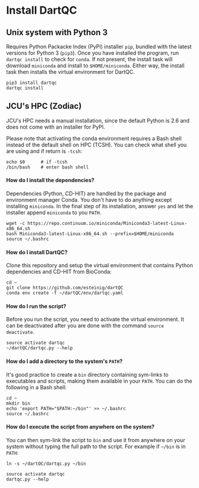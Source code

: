 # Install DartQC

## Unix system with Python 3

Requires Python Packacke Index (PyPI) installer `pip`, bundled with the latest versions for Python 3 (`pip3`). Once you have installed the program, run `dartqc install` to check for `conda`. If not present, the install task will download `miniconda` and install to `$HOME/miniconda`. Either way, the install task then installs the virtual environment for DartQC.

```
pip3 install dartqc
dartqc install
```

## JCU's HPC (Zodiac)

JCU's HPC needs a manual installation, since the default Python is 2.6 and does not come with an installer for PyPI.

Please note that activating the conda environment requires a Bash shell instead of the default shell on HPC (TCSH). You can check what shell you are using and if return is `-tcsh`:

```
echo $0      # if -tcsh
/bin/bash    # enter bash shell
 ```
 
#### How do I install the dependencies?

Dependencies (Python, CD-HIT) are handled by the package and environment manager Conda. You don't have to do anything except installing `miniconda`. In the final step of its installation, answer `yes` and let the installer append `miniconda` to you `PATH`.

```
wget -c https://repo.continuum.io/miniconda/Miniconda3-latest-Linux-x86_64.sh
bash Miniconda3-latest-Linux-x86_64.sh --prefix=$HOME/miniconda
source ~/.bashrc
```

#### How do I install DartQC?

Clone this repository and setup the virtual environment that contains Python dependencies and CD-HIT from BioConda:

```
cd ~
git clone https://github.com/esteinig/dartQC
conda env create -f ~/dartQC/env/dartqc.yaml
```

#### How do I run the script?

Before you run the script, you need to activate the virtual environment. It can be deactivated after you are done with the command `source deactivate`.

```
source activate dartqc
~/dartQC/dartqc.py --help
```

#### How do I add a directory to the system's `PATH`?

It's good practice to create a `bin` directory containing sym-links to executables and scripts, making them available in your `PATH`. You can do the following in a Bash shell:

```
cd ~
mkdir bin
echo 'export PATH="$PATH:~/bin"' >> ~/.bashrc
source ~/.bashrc
```

#### How do I execute the script from anywhere on the system?

You can then sym-link the script to `bin` and use it from anywhere on your system without typing the full path to the script. For example if `~/bin` is in `PATH`:

```
ln -s ~/dartQC/dartqc.py ~/bin

source activate dartqc
dartqc.py --help
```
